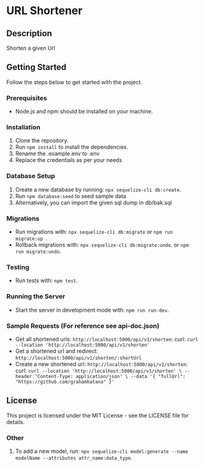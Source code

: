 # URL Shortener

## Description
Shorten a given Url

## Getting Started
Follow the steps below to get started with the project.

### Prerequisites
- Node.js and npm should be installed on your machine.

### Installation
1. Clone the repository.
2. Run `npm install` to install the dependencies.
3. Rename the .example.env to .env
4. Replace the credentials as per your needs

### Database Setup
1. Create a new database by running: `npx sequelize-cli db:create`.
2. Run `npm database:seed` to seed sample data
3. Alternatively, you can import the given sql dump in db/bak.sql

### Migrations
- Run migrations with: `npx sequelize-cli db:migrate` or `npm run migrate:up `.
- Rollback migrations with: `npx sequelize-cli db:migrate:undo`. or `npm run migrate:undo`.

### Testing
- Run tests with: `npm test`.

### Running the Server
- Start the server in development mode with: `npm run run-dev`.

### Sample Requests (For reference see api-doc.json)
- Get all shortened urls: `http://localhost:5000/api/v1/shorten`: curl: `curl --location 'http://localhost:5000/api/v1/shorten'`
- Get a shortened url and redirect: `http://localhost:5000/api/v1/shorten/:shortUrl`
- Create a new shortened url: `http://localhost:5000/api/v1/shorten`: curl: `curl --location 'http://localhost:5000/api/v1/shorten' \
--header 'Content-Type: application/json' \
--data '{
    "fullUrl": "https://github.com/grahamkatana"
}'`

## License
This project is licensed under the MIT License - see the LICENSE file for details.


### Other
1. To add a new model, run: `npx sequelize-cli model:generate --name modelName --attributes attr_name:data_type`.

